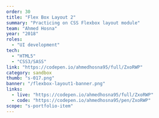 ```yaml
---
order: 30
title: "Flex Box Layout 2"
summary: "Practicing on CSS Flexbox layout module"
team: "Ahmed Hosna"
year: "2018"
roles:
  - "UI development"
tech:
  - "HTML5"
  - "CSS3/SASS"
link: "https://codepen.io/ahmedhosna95/full/ZxoRWP"
category: sandbox
thumb: "s-017.png"
banner: "/flexbox-layout1-banner.png"
links:
  - live: "https://codepen.io/ahmedhosna95/full/ZxoRWP"
  - code: "https://codepen.io/ahmedhosna95/pen/ZxoRWP"
scope: "s-portfolio-item"
---
```

